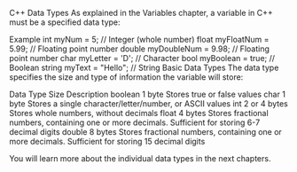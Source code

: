 C++ Data Types
As explained in the Variables chapter, a variable in C++ must be a specified data type:

Example
int myNum = 5;               // Integer (whole number)
float myFloatNum = 5.99;     // Floating point number
double myDoubleNum = 9.98;   // Floating point number
char myLetter = 'D';         // Character
bool myBoolean = true;       // Boolean
string myText = "Hello";     // String
Basic Data Types
The data type specifies the size and type of information the variable will store:

Data Type      	Size	          Description
boolean      	1 byte	          Stores true or false values
char	        1 byte	          Stores a single character/letter/number, or ASCII values
int	            2 or 4 bytes   	  Stores whole numbers, without decimals
float	        4 bytes  	      Stores fractional numbers, containing one or more decimals. Sufficient for storing 6-7 decimal digits
double      	8 bytes	          Stores fractional numbers, containing one or more decimals. Sufficient for storing 15 decimal digits



You will learn more about the individual data types in the next chapters.
